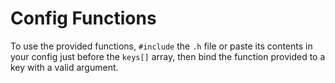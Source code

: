 # Config Functions

To use the provided functions, `#include` the `.h` file or paste its contents
in your config just before the `keys[]` array, then bind the function provided
to a key with a valid argument.
